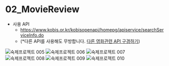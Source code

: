 # 02_MovieReview

- 사용 API
  - https://www.kobis.or.kr/kobisopenapi/homepg/apiservice/searchServiceInfo.do
  - (*다른 API를 사용해도 무방합니다. [다른 영화관련 API 구경하기](https://blog.api.rakuten.net/top-10-best-movie-apis-imdb-movie-database-unogs/))

![숙제프로젝트 005](https://user-images.githubusercontent.com/59866819/177011525-20af154f-c17c-47c7-a630-a4ea590f3bff.png)
![숙제프로젝트 006](https://user-images.githubusercontent.com/59866819/177009345-46798194-b670-48a4-8cf5-90a33fb0d7c4.png)
![숙제프로젝트 007](https://user-images.githubusercontent.com/59866819/177009346-fafa34f6-4df2-4d31-85fe-6224a467c3d5.png)
![숙제프로젝트 008](https://user-images.githubusercontent.com/59866819/177009349-344734ff-dc84-48d9-978b-f21077171dd9.png)
![숙제프로젝트 009](https://user-images.githubusercontent.com/59866819/177009352-c5176ca4-0bf1-488d-bc00-8cecebc918cf.png)
![숙제프로젝트 010](https://user-images.githubusercontent.com/59866819/177009356-ce1cf55d-e374-49f4-b1d6-aed7e2f97525.png)
